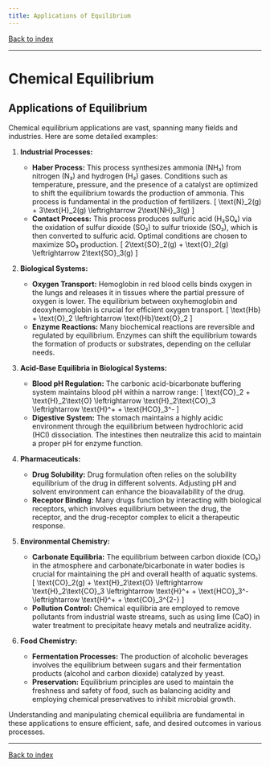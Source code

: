 ```yaml
---
title: Applications of Equilibrium
---
```


[Back to index](index.html)

---
# Chemical Equilibrium
## Applications of Equilibrium

Chemical equilibrium applications are vast, spanning many fields and industries. Here are some detailed examples:

1. **Industrial Processes:**
   - **Haber Process:** This process synthesizes ammonia (NH₃) from nitrogen (N₂) and hydrogen (H₂) gases. Conditions such as temperature, pressure, and the presence of a catalyst are optimized to shift the equilibrium towards the production of ammonia. This process is fundamental in the production of fertilizers.
     \[
     \text{N}_2(g) + 3\text{H}_2(g) \leftrightarrow 2\text{NH}_3(g)
     \]
   - **Contact Process:** This process produces sulfuric acid (H₂SO₄) via the oxidation of sulfur dioxide (SO₂) to sulfur trioxide (SO₃), which is then converted to sulfuric acid. Optimal conditions are chosen to maximize SO₃ production.
     \[
     2\text{SO}_2(g) + \text{O}_2(g) \leftrightarrow 2\text{SO}_3(g)
     \]

2. **Biological Systems:**
   - **Oxygen Transport:** Hemoglobin in red blood cells binds oxygen in the lungs and releases it in tissues where the partial pressure of oxygen is lower. The equilibrium between oxyhemoglobin and deoxyhemoglobin is crucial for efficient oxygen transport.
     \[
     \text{Hb} + \text{O}_2 \leftrightarrow \text{Hb}\text{O}_2
     \]
   - **Enzyme Reactions:** Many biochemical reactions are reversible and regulated by equilibrium. Enzymes can shift the equilibrium towards the formation of products or substrates, depending on the cellular needs.

3. **Acid-Base Equilibria in Biological Systems:**
   - **Blood pH Regulation:** The carbonic acid-bicarbonate buffering system maintains blood pH within a narrow range:
     \[
     \text{CO}_2 + \text{H}_2\text{O} \leftrightarrow \text{H}_2\text{CO}_3 \leftrightarrow \text{H}^+ + \text{HCO}_3^-
     \]
   - **Digestive System:** The stomach maintains a highly acidic environment through the equilibrium between hydrochloric acid (HCl) dissociation. The intestines then neutralize this acid to maintain a proper pH for enzyme function.

4. **Pharmaceuticals:**
   - **Drug Solubility:** Drug formulation often relies on the solubility equilibrium of the drug in different solvents. Adjusting pH and solvent environment can enhance the bioavailability of the drug.
   - **Receptor Binding:** Many drugs function by interacting with biological receptors, which involves equilibrium between the drug, the receptor, and the drug-receptor complex to elicit a therapeutic response.

5. **Environmental Chemistry:**
   - **Carbonate Equilibria:** The equilibrium between carbon dioxide (CO₂) in the atmosphere and carbonate/bicarbonate in water bodies is crucial for maintaining the pH and overall health of aquatic systems.
     \[
     \text{CO}_2(g) + \text{H}_2\text{O} \leftrightarrow \text{H}_2\text{CO}_3 \leftrightarrow \text{H}^+ + \text{HCO}_3^- \leftrightarrow \text{H}^+ + \text{CO}_3^{2-}
     \]
   - **Pollution Control:** Chemical equilibria are employed to remove pollutants from industrial waste streams, such as using lime (CaO) in water treatment to precipitate heavy metals and neutralize acidity.

6. **Food Chemistry:**
   - **Fermentation Processes:** The production of alcoholic beverages involves the equilibrium between sugars and their fermentation products (alcohol and carbon dioxide) catalyzed by yeast.
   - **Preservation:** Equilibrium principles are used to maintain the freshness and safety of food, such as balancing acidity and employing chemical preservatives to inhibit microbial growth.

Understanding and manipulating chemical equilibria are fundamental in these applications to ensure efficient, safe, and desired outcomes in various processes.

---
[Back to index](index.html)
